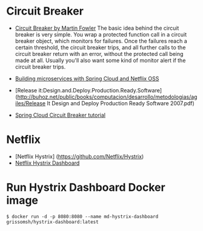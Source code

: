 # Circuit Breaker
* [Circuit Breaker by Martin Fowler](http://martinfowler.com/bliki/CircuitBreaker.html)
  The basic idea behind the circuit breaker is very simple. You wrap a protected function call in a circuit breaker object, which monitors for failures. Once the failures reach a certain threshold, the circuit breaker trips, and all further calls to the circuit breaker return with an error, without the protected call being made at all. Usually you'll also want some kind of monitor alert if the circuit breaker trips.

* [Building microservices with Spring Cloud and Netflix OSS](http://callistaenterprise.se/blogg/teknik/2015/04/15/building-microservices-with-spring-cloud-and-netflix-oss-part-2/)

* [Release it:Design.and.Deploy.Production.Ready.Software](http://buhoz.net/public/books/computacion/desarrollo/metodologias/agiles/Release It Design and Deploy Production Ready Software 2007.pdf)

* [Spring Cloud Circuit Breaker tutorial](https://spring.io/guides/gs/circuit-breaker/)

# Netflix
* [Netflix Hystrix] (https://github.com/Netflix/Hystrix)
* [Netflix Hystrix Dashboard](https://github.com/Netflix/Hystrix/wiki/Dashboard)

# Run Hystrix Dashboard Docker image
```
$ docker run -d -p 8080:8080 --name md-hystrix-dashboard grissomsh/hystrix-dashboard:latest
```


